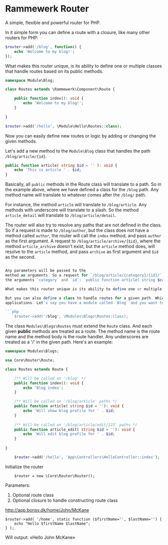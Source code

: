 Rammewerk Router
======================

A simple, flexible and powerful router for PHP.

In it simple form you can define a route with a closure, like many other routers for PHP:

```php
$router->add('/blog', function() {
    echo 'Welcome to my blog!';
});
```

What makes this router unique, is its ability to define one or multiple classes that handle routes based on its public
methods.

```php
namespace Module\Blog;

class Routes extends \Rammewerk\Component\Route {

    public function index(): void {
        echo 'Welcome to my blog!';
    }
    
}
```

```php
$router->add('/hello', \Module\Hello\Routes::class);
```

Now you can easily define new routes or logic by adding or changing the given methods.

Let's add a new method to the `Module\Blog` class that handles the path `/blog/article/{id}`.

```php
public function article( string $id = '' ): void {
    echo 'This is article ' . $id;
}
```

Basically, all `public` methods in the Route class will translate to a path. So in the example above, where we have
defined a class for the `/blog` path. Any method name will translate to whatever comes after the `/blog/` path.

For instance, the method `article` will translate to `/blog/article`. Any methods with underscore will translate to a
slash. So the method `article_detail` will translate to `/blog/article/detail`.

The router will also try to resolve any paths that are not defined in the class. So if a request is made
to `/blog/author`, but the class does not have a method called `author`, the router will call the `index` method, and
pass `author` as the first argument. A request to `/blog/article/archive/{$id}`, where the method `article_archive`
doesn't exist, but the `article` method does, will resolve to the `article` method, and pass `archive` as first argument
and `$id` as the second.

```php

Any parameters will be passed to the
method as arguments. So a request for `/blog/article/{category}/{id}/` will translate to the method `article` with
the arguments `category` and `id`: `public function article( string $category = '', string $id = '' ): void`.

What makes this router unique is its ability to define one or multiple simple route class that handles multiple routes.

But you can also define a class to handle routes for a given path. Which makes the router very flexible for modular
applications. Let's say you have a module called `Blog` and you want to handle all routes for the blog in a class

```php
    $router->add('/blog', \Modules\Blogs\Routes:class);
```

The class `Modules\Blogs\Routes` must extend the `Route` class. And each given **public** methods are treated as a
route. The method name is the route name and the method body is the route handler. Any underscores are treated as a '/'
in the given path. Here's an example:

```php
namespace Modules\Blogs;

use Core\Router\Route;

class Routes extends Route {

    /** Will be called on '/blog' */
    public function index(): void {
        echo 'Blog index';
    }

    /** Will be called on '/blog/article' paths */
    public function article( string $id = ''): void {
        echo 'Will show blog profile for ' . $id;
    }
    
    /** Will be called on '/blog/article/edit/123' paths */
    public function article_edit( string $id = ''): void {
        echo 'Will edit blog profile for ' . $id;
    }
    
}
```

```php
    $router->add('/hello', 'App\Controllers\HelloController::index');
```

Initialize the router

```
    $router = new \Core\Router\Router();
```

Parameters:

1. Optional route class
2. Optional closure to handle constructing route class

http://app.bonsy.dk/home/John/McKane

```
$router->add( '/home', static function ($firstName='', $lastName='') {
    echo "Hello $firstName $lastName";
} );
```

Will output: «Hello John McKane»

